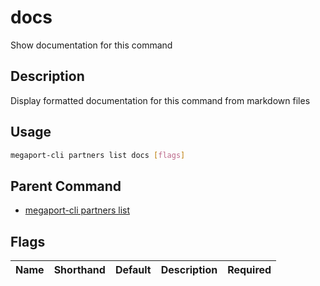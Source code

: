 # docs

Show documentation for this command

## Description

Display formatted documentation for this command from markdown files

## Usage

```sh
megaport-cli partners list docs [flags]
```


## Parent Command

* [megaport-cli partners list](megaport-cli_partners_list.md)
## Flags

| Name | Shorthand | Default | Description | Required |
|------|-----------|---------|-------------|----------|

